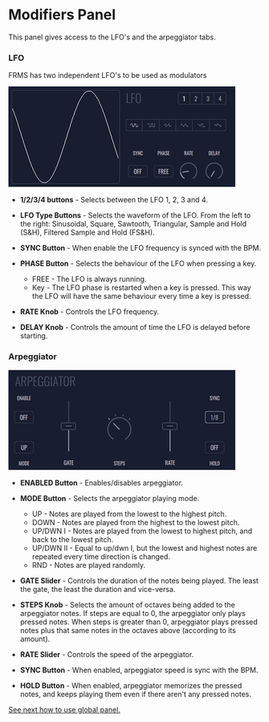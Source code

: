 # Modifiers Panel

This panel gives access to the LFO's and the arpeggiator tabs.

### **LFO**

FRMS has two independent LFO's to be used as modulators

<img src="images/lfo-panel.png" style="padding: 0px; bottom-padding: 0px;"/>

- **1/2/3/4 buttons** - Selects between the LFO 1, 2, 3 and 4.

- **LFO Type Buttons** - Selects the waveform of the LFO. From the left to the right: Sinusoidal, Square, Sawtooth, Triangular, Sample and Hold (S&H), Filtered Sample and Hold (FS&H).

- **SYNC Button** - When enable the LFO frequency is synced with the BPM.

- **PHASE Button** - Selects the behaviour of the LFO when pressing a key.

  - FREE - The LFO is always running.
  - Key - The LFO phase is restarted when a key is pressed. This way the LFO will have the same behaviour every time a key is pressed.

- **RATE Knob** - Controls the LFO frequency.

- **DELAY Knob** - Controls the amount of time the LFO is delayed before starting.

### **Arpeggiator**

<img src="images/arpeggiator-panel.png" style="padding: 0px; bottom-padding: 0px;"/>

- **ENABLED Button** - Enables/disables arpeggiator.

- **MODE Button** - Selects the arpeggiator playing mode.

  - UP - Notes are played from the lowest to the highest pitch.
  - DOWN - Notes are played from the highest to the lowest pitch.
  - UP/DWN I - Notes are played from the lowest to highest pitch, and back to the lowest pitch.
  - UP/DWN II - Equal to up/dwn I, but the lowest and highest notes are repeated every time direction is changed.
  - RND - Notes are played randomly.

- **GATE Slider** - Controls the duration of the notes being played. The least the gate, the least the duration and vice-versa.

- **STEPS Knob** - Selects the amount of octaves being added to the arpeggiator notes. If steps are equal to 0, the arpeggiator only plays pressed notes. When steps is greater than 0, arpeggiator plays pressed notes plus that same notes in the octaves above (according to its amount).

- **RATE Slider** - Controls the speed of the arpeggiator.

- **SYNC Button** - When enabled, arpeggiator speed is sync with the BPM.

- **HOLD Button** - When enabled, arpeggiator memorizes the pressed notes, and keeps playing them even if there aren't any pressed notes.

[See next how to use global panel.](global-panel)
